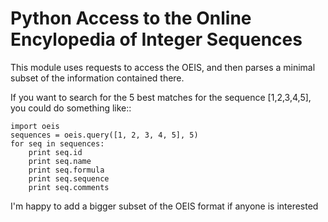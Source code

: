 # Python Access to the Online Encylopedia of Integer Sequences

This module uses requests to access the OEIS, and then parses a minimal
subset of the information contained there. 

If you want to search for the 5 best matches for the sequence [1,2,3,4,5],
you could do something like::

    import oeis
    sequences = oeis.query([1, 2, 3, 4, 5], 5)
    for seq in sequences:
        print seq.id
        print seq.name
        print seq.formula
        print seq.sequence
        print seq.comments

I'm happy to add a bigger subset of the OEIS format if anyone is interested

